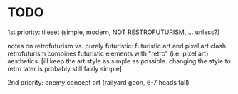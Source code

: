 # TODO

1st priority: 
tileset (simple, modern, NOT RESTROFUTURISM, ... unless?) 

notes on retrofuturism vs. purely futuristic: 
futuristic art and pixel art clash. retrofuturism combines futuristic elements with "retro" (i.e. pixel art) aesthetics. 
[ill keep the art style as simple as possible. changing the style to retro later is probably still fairly simple]

2nd priority: 
enemy concept art (railyard goon, 6-7 heads tall)
